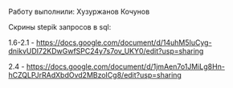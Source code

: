 
Работу выполнили:
Хузуржанов
Кочунов

Скрины stepik запросов в sql:

1.6-2.1 - https://docs.google.com/document/d/14uhM5IuCyg-dnikvUDI72KDwGwfSPC24y7s7ov_UKY0/edit?usp=sharing

2.4     - https://docs.google.com/document/d/1jmAen7o1JMiLg8Hn-hCZQLPJrRAdXbdOvd2MBzoICg8/edit?usp=sharing
